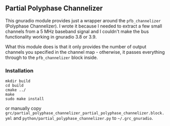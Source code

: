 ## Partial Polyphase Channelizer

This gnuradio module provides just a wrapper around the `pfb_channelizer` (Polyphase Channelizer). I wrote it because I needed to extract a few small channels from a 5 MHz baseband signal and I couldn't make the bus functionality working in gnuradio 3.8 or 3.9.

What this module does is that it only provides the number of output channels you specified in the channel map - otherwise, it passes everything through to the `pfb_channelizer` block inside.

### Installation

```
mkdir build
cd build
cmake ../
make
sudo make install
```

or manually copy `grc/partial_polyphase_channelizer_partial_polyphase_channelizer.block.yml` and `python/partial_polyphase_channelizer.py` to `~/.grc_gnuradio`.
